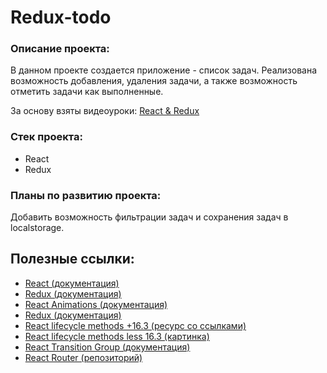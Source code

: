 

#  Redux-todo

### Описание проекта:
В данном проекте создается приложение - список задач. Реализована возможность добавления, удаления задачи, а также возможность отметить задачи как выполненные. 

За основу взяты видеоуроки:
[React & Redux ](https://youtu.be/2vujABNBFAY)

### Стек проекта:
- React
- Redux

### Планы по развитию проекта:
Добавить возможность фильтрации задач и сохранения задач в localstorage.

## Полезные ссылки:
- [React (документация)](https://reactjs.org/docs/getting-started.html)
- [Redux (документация)](https://redux.js.org/)
- [React Animations (документация)](https://reactcommunity.org/react-transition-group/)
- [Redux (документация)](https://redux.js.org/)
- [React lifecycle methods +16.3 (ресурс со ссылками)](http://projects.wojtekmaj.pl/react-lifecycle-methods-diagram/)
- [React lifecycle methods less 16.3 (картинка)](https://webjustify.com/wp-content/uploads/2018/04/component-lifecycle.png)
- [React Transition Group (документация)](https://reactcommunity.org/react-transition-group/)
- [React Router (репозиторий)](https://github.com/ReactTraining/react-router)



